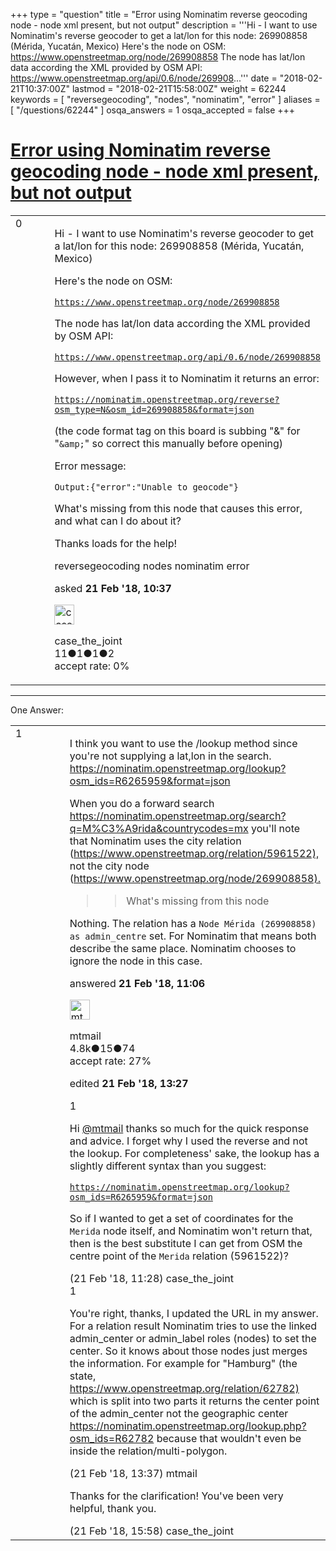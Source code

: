 +++
type = "question"
title = "Error using Nominatim reverse geocoding node - node xml present, but not output"
description = '''Hi - I want to use Nominatim&#x27;s reverse geocoder to get a lat/lon for this node: 269908858 (Mérida, Yucatán, Mexico) Here&#x27;s the node on OSM: https://www.openstreetmap.org/node/269908858 The node has lat/lon data according the XML provided by OSM API:  https://www.openstreetmap.org/api/0.6/node/269908...'''
date = "2018-02-21T10:37:00Z"
lastmod = "2018-02-21T15:58:00Z"
weight = 62244
keywords = [ "reversegeocoding", "nodes", "nominatim", "error" ]
aliases = [ "/questions/62244" ]
osqa_answers = 1
osqa_accepted = false
+++

<div class="headNormal">

# [Error using Nominatim reverse geocoding node - node xml present, but not output](/questions/62244/error-using-nominatim-reverse-geocoding-node-node-xml-present-but-not-output)

</div>

<div id="main-body">

<div id="askform">

<table id="question-table" style="width:100%;">
<colgroup>
<col style="width: 50%" />
<col style="width: 50%" />
</colgroup>
<tbody>
<tr>
<td style="width: 30px; vertical-align: top"><div class="vote-buttons">
<span id="post-62244-upvote" class="ajax-command post-vote up" rel="nofollow" title="I like this post (click again to cancel)"> </span>
<div id="post-62244-score" class="post-score" title="current number of votes">
0
</div>
<span id="post-62244-downvote" class="ajax-command post-vote down" rel="nofollow" title="I dont like this post (click again to cancel)"> </span> <span id="favorite-mark" class="ajax-command favorite-mark" rel="nofollow" title="mark/unmark this question as favorite (click again to cancel)"> </span>
<div id="favorite-count" class="favorite-count">
&#10;</div>
</div></td>
<td><div id="item-right">
<div class="question-body">
<p>Hi - I want to use Nominatim's reverse geocoder to get a lat/lon for this node: 269908858 (Mérida, Yucatán, Mexico)</p>
<p>Here's the node on OSM:</p>
<p><a href="https://www.openstreetmap.org/node/269908858"><code>https://www.openstreetmap.org/node/269908858</code></a></p>
<p>The node has lat/lon data according the XML provided by OSM API:</p>
<p><a href="https://www.openstreetmap.org/api/0.6/node/269908858"><code>https://www.openstreetmap.org/api/0.6/node/269908858</code></a></p>
<p>However, when I pass it to Nominatim it returns an error:</p>
<p><a href="https://nominatim.openstreetmap.org/reverse?osm_type=N&amp;osm_id=269908858&amp;format=json"><code>https://nominatim.openstreetmap.org/reverse?osm_type=N&amp;osm_id=269908858&amp;format=json</code></a></p>
<p>(the code format tag on this board is subbing "&amp;" for "<code>&amp;amp;</code>" so correct this manually before opening)</p>
<p>Error message:</p>
<p><code>Output:{"error":"Unable to geocode"}</code></p>
<p>What's missing from this node that causes this error, and what can I do about it?</p>
<p>Thanks loads for the help!</p>
</div>
<div id="question-tags" class="tags-container tags">
<span class="post-tag tag-link-reversegeocoding" rel="tag" title="see questions tagged &#39;reversegeocoding&#39;">reversegeocoding</span> <span class="post-tag tag-link-nodes" rel="tag" title="see questions tagged &#39;nodes&#39;">nodes</span> <span class="post-tag tag-link-nominatim" rel="tag" title="see questions tagged &#39;nominatim&#39;">nominatim</span> <span class="post-tag tag-link-error" rel="tag" title="see questions tagged &#39;error&#39;">error</span>
</div>
<div id="question-controls" class="post-controls">
&#10;</div>
<div class="post-update-info-container">
<div class="post-update-info post-update-info-user">
<p>asked <strong>21 Feb '18, 10:37</strong></p>
<img src="https://secure.gravatar.com/avatar/6b6c480688a03e67db06d3b620edab19?s=32&amp;d=identicon&amp;r=g" class="gravatar" width="32" height="32" alt="case_the_joint&#39;s gravatar image" />
<p><span>case_the_joint</span><br />
<span class="score" title="11 reputation points">11</span><span title="1 badges"><span class="badge1">●</span><span class="badgecount">1</span></span><span title="1 badges"><span class="silver">●</span><span class="badgecount">1</span></span><span title="2 badges"><span class="bronze">●</span><span class="badgecount">2</span></span><br />
<span class="accept_rate" title="Rate of the user&#39;s accepted answers">accept rate:</span> <span title="case_the_joint has no accepted answers">0%</span></p>
</div>
</div>
<div id="comments-container-62244" class="comments-container">
&#10;</div>
<div id="comment-tools-62244" class="comment-tools">
&#10;</div>
<div class="clear">
&#10;</div>
<div id="comment-62244-form-container" class="comment-form-container">
&#10;</div>
<div class="clear">
&#10;</div>
</div></td>
</tr>
</tbody>
</table>

------------------------------------------------------------------------

<div class="tabBar">

<span id="sort-top"></span>

<div class="headQuestions">

One Answer:

</div>

</div>

<span id="62245"></span>

<div id="answer-container-62245" class="answer">

<table style="width:100%;">
<colgroup>
<col style="width: 50%" />
<col style="width: 50%" />
</colgroup>
<tbody>
<tr>
<td style="width: 30px; vertical-align: top"><div class="vote-buttons">
<span id="post-62245-upvote" class="ajax-command post-vote up" rel="nofollow" title="I like this post (click again to cancel)"> </span>
<div id="post-62245-score" class="post-score" title="current number of votes">
1
</div>
<span id="post-62245-downvote" class="ajax-command post-vote down" rel="nofollow" title="I dont like this post (click again to cancel)"> </span>
</div></td>
<td><div class="item-right">
<div class="answer-body">
<p>I think you want to use the /lookup method since you're not supplying a lat,lon in the search. <a href="https://nominatim.openstreetmap.org/lookup?osm_ids=R6265959&amp;format=json">https://nominatim.openstreetmap.org/lookup?osm_ids=R6265959&amp;format=json</a></p>
<p>When you do a forward search <a href="https://nominatim.openstreetmap.org/search?q=M%C3%A9rida&amp;countrycodes=mx">https://nominatim.openstreetmap.org/search?q=M%C3%A9rida&amp;countrycodes=mx</a> you'll note that Nominatim uses the city relation (<a href="https://www.openstreetmap.org/relation/5961522),">https://www.openstreetmap.org/relation/5961522),</a> not the city node (<a href="https://www.openstreetmap.org/node/269908858).">https://www.openstreetmap.org/node/269908858).</a></p>
<blockquote>
<blockquote>
<p>What's missing from this node</p>
</blockquote>
</blockquote>
<p>Nothing. The relation has a <code>Node Mérida (269908858) as admin_centre</code> set. For Nominatim that means both describe the same place. Nominatim chooses to ignore the node in this case.</p>
</div>
<div class="answer-controls post-controls">
&#10;</div>
<div class="post-update-info-container">
<div class="post-update-info post-update-info-user">
<p>answered <strong>21 Feb '18, 11:06</strong></p>
<img src="https://secure.gravatar.com/avatar/96aad1e1801b7ea36fba50687924c935?s=32&amp;d=identicon&amp;r=g" class="gravatar" width="32" height="32" alt="mtmail&#39;s gravatar image" />
<p><span>mtmail</span><br />
<span class="score" title="4757 reputation points"><span>4.8k</span></span><span title="15 badges"><span class="silver">●</span><span class="badgecount">15</span></span><span title="74 badges"><span class="bronze">●</span><span class="badgecount">74</span></span><br />
<span class="accept_rate" title="Rate of the user&#39;s accepted answers">accept rate:</span> <span title="mtmail has 50 accepted answers">27%</span></p>
</div>
<div class="post-update-info post-update-info-edited">
<p><span> edited <strong>21 Feb '18, 13:27</strong> </span></p>
</div>
</div>
<div id="comments-container-62245" class="comments-container">
<span id="62247"></span>
<div id="comment-62247" class="comment">
<div id="post-62247-score" class="comment-score">
1
</div>
<div class="comment-text">
<p>Hi <a href="https://help.openstreetmap.org/users/150/mtmail"></a><a href="https://help.openstreetmap.org/users/150/mtmail">@mtmail</a> thanks so much for the quick response and advice. I forget why I used the reverse and not the lookup. For completeness' sake, the lookup has a slightly different syntax than you suggest:</p>
<p><a href="https://nominatim.openstreetmap.org/lookup?osm_ids=R6265959&amp;format=json"><code>https://nominatim.openstreetmap.org/lookup?osm_ids=R6265959&amp;format=json</code></a></p>
<p>So if I wanted to get a set of coordinates for the <code>Merida</code> node itself, and Nominatim won't return that, then is the best substitute I can get from OSM the centre point of the <code>Merida</code> relation (5961522)?</p>
</div>
<div id="comment-62247-info" class="comment-info">
<span class="comment-age">(21 Feb '18, 11:28)</span> <span class="comment-user userinfo">case_the_joint</span>
</div>
</div>
<span id="62250"></span>
<div id="comment-62250" class="comment">
<div id="post-62250-score" class="comment-score">
1
</div>
<div class="comment-text">
<p>You're right, thanks, I updated the URL in my answer. For a relation result Nominatim tries to use the linked admin_center or admin_label roles (nodes) to set the center. So it knows about those nodes just merges the information. For example for "Hamburg" (the state, <a href="https://www.openstreetmap.org/relation/62782)">https://www.openstreetmap.org/relation/62782)</a> which is split into two parts it returns the center point of the admin_center not the geographic center <a href="https://nominatim.openstreetmap.org/lookup.php?osm_ids=R62782">https://nominatim.openstreetmap.org/lookup.php?osm_ids=R62782</a> because that wouldn't even be inside the relation/multi-polygon.</p>
</div>
<div id="comment-62250-info" class="comment-info">
<span class="comment-age">(21 Feb '18, 13:37)</span> <span class="comment-user userinfo">mtmail</span>
</div>
</div>
<span id="62257"></span>
<div id="comment-62257" class="comment">
<div id="post-62257-score" class="comment-score">
&#10;</div>
<div class="comment-text">
<p>Thanks for the clarification! You've been very helpful, thank you.</p>
</div>
<div id="comment-62257-info" class="comment-info">
<span class="comment-age">(21 Feb '18, 15:58)</span> <span class="comment-user userinfo">case_the_joint</span>
</div>
</div>
</div>
<div id="comment-tools-62245" class="comment-tools">
&#10;</div>
<div class="clear">
&#10;</div>
<div id="comment-62245-form-container" class="comment-form-container">
&#10;</div>
<div class="clear">
&#10;</div>
</div></td>
</tr>
</tbody>
</table>

</div>

<div class="paginator-container-left">

</div>

</div>

</div>

